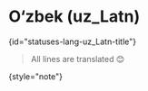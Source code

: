 # O‘zbek (uz_Latn)
{id="statuses-lang-uz_Latn-title"}


> All lines are translated 😊
>
{style="note"}
